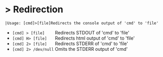 <!-- TITLE: > redirection -->

# > Redirection
```
|Usage: [cmd]>[file]Redirects the console output of 'cmd' to 'file'
```

- `[cmd] > [file]    `  Redirects STDOUT of 'cmd' to 'file'
- `[cmd] H> [file]   `  Redirects html output of 'cmd' to 'file'
- `[cmd] 2> [file]   `  Redirects STDERR of 'cmd' to 'file'
- `[cmd] 2> /dev/null`  Omits the STDERR output of 'cmd'